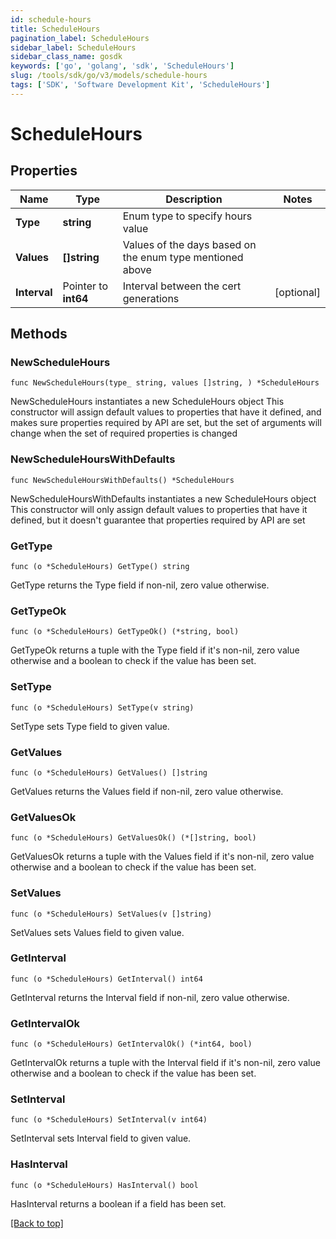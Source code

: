 ```yaml
---
id: schedule-hours
title: ScheduleHours
pagination_label: ScheduleHours
sidebar_label: ScheduleHours
sidebar_class_name: gosdk
keywords: ['go', 'golang', 'sdk', 'ScheduleHours'] 
slug: /tools/sdk/go/v3/models/schedule-hours
tags: ['SDK', 'Software Development Kit', 'ScheduleHours']
---
```


# ScheduleHours

## Properties

Name | Type | Description | Notes
------------ | ------------- | ------------- | -------------
**Type** | **string** | Enum type to specify hours value | 
**Values** | **[]string** | Values of the days based on the enum type mentioned above | 
**Interval** | Pointer to **int64** | Interval between the cert generations | [optional] 

## Methods

### NewScheduleHours

`func NewScheduleHours(type_ string, values []string, ) *ScheduleHours`

NewScheduleHours instantiates a new ScheduleHours object
This constructor will assign default values to properties that have it defined,
and makes sure properties required by API are set, but the set of arguments
will change when the set of required properties is changed

### NewScheduleHoursWithDefaults

`func NewScheduleHoursWithDefaults() *ScheduleHours`

NewScheduleHoursWithDefaults instantiates a new ScheduleHours object
This constructor will only assign default values to properties that have it defined,
but it doesn't guarantee that properties required by API are set

### GetType

`func (o *ScheduleHours) GetType() string`

GetType returns the Type field if non-nil, zero value otherwise.

### GetTypeOk

`func (o *ScheduleHours) GetTypeOk() (*string, bool)`

GetTypeOk returns a tuple with the Type field if it's non-nil, zero value otherwise
and a boolean to check if the value has been set.

### SetType

`func (o *ScheduleHours) SetType(v string)`

SetType sets Type field to given value.


### GetValues

`func (o *ScheduleHours) GetValues() []string`

GetValues returns the Values field if non-nil, zero value otherwise.

### GetValuesOk

`func (o *ScheduleHours) GetValuesOk() (*[]string, bool)`

GetValuesOk returns a tuple with the Values field if it's non-nil, zero value otherwise
and a boolean to check if the value has been set.

### SetValues

`func (o *ScheduleHours) SetValues(v []string)`

SetValues sets Values field to given value.


### GetInterval

`func (o *ScheduleHours) GetInterval() int64`

GetInterval returns the Interval field if non-nil, zero value otherwise.

### GetIntervalOk

`func (o *ScheduleHours) GetIntervalOk() (*int64, bool)`

GetIntervalOk returns a tuple with the Interval field if it's non-nil, zero value otherwise
and a boolean to check if the value has been set.

### SetInterval

`func (o *ScheduleHours) SetInterval(v int64)`

SetInterval sets Interval field to given value.

### HasInterval

`func (o *ScheduleHours) HasInterval() bool`

HasInterval returns a boolean if a field has been set.


[[Back to top]](#) 


